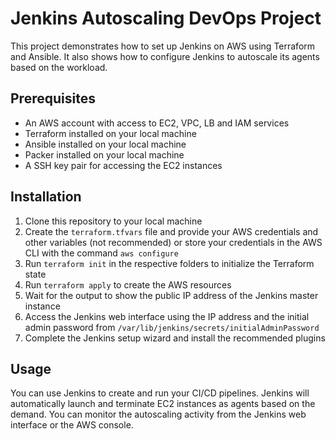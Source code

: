 # Jenkins Autoscaling DevOps Project 
  
This project demonstrates how to set up Jenkins on AWS using Terraform and Ansible. It also shows how to configure Jenkins to autoscale its agents based on the workload.  
## Prerequisites  
  

 - An AWS account with access to EC2, VPC, LB and IAM services 
 - Terraform installed on your local machine
 - Ansible installed on your local machine
 - Packer installed on your local machine
 - A SSH key pair for accessing the EC2 instances  

## Installation  

 1. Clone this repository to your local machine
 2. Create the `terraform.tfvars` file and provide your AWS credentials and other variables (not recommended) or store your credentials in the AWS CLI with the command `aws configure`
 3. Run `terraform init` in the respective folders to initialize the Terraform state
 4. Run `terraform apply` to create the AWS resources
 5. Wait for the output to show the public IP address of the Jenkins master instance
 6. Access the Jenkins web interface using the IP address and the initial admin password from `/var/lib/jenkins/secrets/initialAdminPassword`
 7. Complete the Jenkins setup wizard and install the recommended plugins

## Usage  
  
You can use Jenkins to create and run your CI/CD pipelines. Jenkins will automatically launch and terminate EC2 instances as agents based on the demand. You can monitor the autoscaling activity from the Jenkins web interface or the AWS console.
